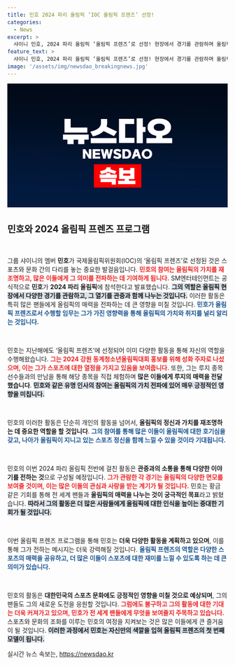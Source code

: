 ```yaml
---
title: 민호 2024 파리 올림픽 ‘IOC 올림픽 프렌즈’ 선정!
categories:
  - News
excerpt: >
  샤이니 민호, 2024 파리 올림픽 ‘올림픽 프렌즈’로 선정! 현장에서 경기를 관람하며 올림픽의 열기를 전파할 예정. 그의 활약이 기대되는 가운데, 팬들은 어떤 특별한 순간을 목격하게 될까?
feature_text: >
  샤이니 민호, 2024 파리 올림픽 ‘올림픽 프렌즈’로 선정! 현장에서 경기를 관람하며 올림픽의 열기를 전파할 예정. 그의 활약이 기대되는 가운데, 팬들은 어떤 특별한 순간을 목격하게 될까?
image: '/assets/img/newsdao_breakingnews.jpg'
---
```


<p><img src="/assets/img/newsdao_breakingnews.jpg" alt="ranknews 속보" /></p>

<h2 data-ke-size="size26">민호와 2024 올림픽 프렌즈 프로그램</h2>

<p data-ke-size="size16">&nbsp;</p>

<p>그룹 샤이니의 멤버 <strong>민호</strong>가 국제올림픽위원회(IOC)의 ‘올림픽 프렌즈’로 선정된 것은 스포츠와 문화 간의 다리를 놓는 중요한 발걸음입니다. <b><span style="color: #ee2323;">민호의 참여는 올림픽의 가치를 재조명하고, 많은 이들에게 그 의미를 전파하는 데 기여하게 됩니다.</span></b> SM엔터테인먼트는 공식적으로 <strong>민호</strong>가 <strong>2024 파리 올림픽</strong>에 참석한다고 발표했습니다. <b><span style="background-color: #21538527;">그의 역할은 올림픽 현장에서 다양한 경기를 관람하고, 그 열기를 관중과 함께 나누는 것입니다.</span></b> 이러한 활동은 특히 많은 팬들에게 올림픽의 매력을 전파하는 데 큰 영향을 미칠 것입니다. <b><span style="color: #1a5490;">민호가 올림픽 프렌즈로서 수행할 임무는 그가 가진 영향력을 통해 올림픽의 가치와 취지를 널리 알리는 것입니다.</span></b></p>

<p data-ke-size="size16">&nbsp;</p>

<p>민호는 지난해에도 ‘올림픽 프렌즈’에 선정되어 이미 다양한 활동을 통해 자신의 역할을 수행해왔습니다. <b><span style="color: #ee2323;">그는 2024 강원 동계청소년올림픽대회 홍보를 위해 성화 주자로 나섰으며, 이는 그가 스포츠에 대한 열정을 가지고 있음을 보여줍니다.</span></b> 또한, 그는 루지 종목 선수들과의 만남을 통해 해당 종목을 직접 체험하며 <strong>많은 이들에게 루지의 매력을 전달했습니다</strong>. <b><span style="background-color: #21538527;">민호와 같은 유명 인사의 참여는 올림픽의 가치 전파에 있어 매우 긍정적인 영향을 미칩니다.</span></b></p>

<p data-ke-size="size16">&nbsp;</p>

<p>민호의 이러한 활동은 단순히 개인의 활동을 넘어서, <strong>올림픽의 정신과 가치를 재조명하는 데 중요한 역할을 할 것입니다</strong>. <b><span style="color: #1a5490;">그의 참여를 통해 많은 이들이 올림픽에 대한 호기심을 갖고, 나아가 올림픽이 지니고 있는 스포츠 정신을 함께 느낄 수 있을 것이라 기대됩니다.</span></b></p>

<p data-ke-size="size16">&nbsp;</p>

<p>민호의 이번 2024 파리 올림픽 전반에 걸친 활동은 <strong>관중과의 소통을 통해 다양한 이야기를 전하는 것</strong>으로 구성될 예정입니다. <b><span style="color: #ee2323;">그가 관람한 각 경기는 올림픽의 다양한 면모를 보여줄 것이며, 이는 많은 이들의 관심과 사랑을 받는 계기가 될 것입니다.</span></b> 민호는 황금 같은 기회를 통해 전 세계 팬들과 <strong>올림픽의 매력을 나누는 것이 궁극적인 목표</strong>라고 밝혔습니다. <b><span style="background-color: #21538527;">따라서 그의 활동은 더 많은 사람들에게 올림픽에 대한 인식을 높이는 중대한 기회가 될 것입니다.</span></b></p>

<p data-ke-size="size16">&nbsp;</p>

<p>이번 올림픽 프렌즈 프로그램을 통해 민호는 <strong>더욱 다양한 활동을 계획하고 있으며</strong>, 이를 통해 그가 전하는 메시지는 더욱 강력해질 것입니다. <b><span style="color: #1a5490;">올림픽 프렌즈의 역할은 다양한 스포츠의 매력을 공유하고, 더 많은 이들이 스포츠에 대한 재미를 느낄 수 있도록 하는 데 큰 의미가 있습니다.</span></b> </p>

<p data-ke-size="size16">&nbsp;</p>

<p>민호의 활동은 <strong>대한민국의 스포츠 문화에도 긍정적인 영향을 미칠 것으로 예상되며</strong>, 그의 팬들도 그의 새로운 도전을 응원할 것입니다. <b><span style="color: #ee2323;">그럼에도 불구하고 그의 활동에 대한 기대는 더욱 커져가고 있으며, 민호가 전 세계 팬들에게 무엇을 보여줄지 주목하고 있습니다.</span></b> 스포츠와 문화의 조화를 이루는 민호의 여정을 지켜보는 것은 많은 이들에게 큰 즐거움이 될 것입니다. <b><span style="background-color: #21538527;">이러한 과정에서 민호는 자신만의 색깔을 입혀 올림픽 프렌즈의 첫 번째 모델이 됩니다.</span></b></p>
실시간 뉴스 속보는, <a href="https://newsdao.kr" rel="dofollow">https://newsdao.kr</a>


